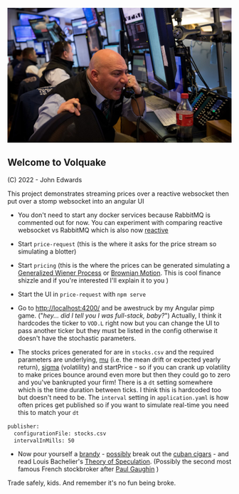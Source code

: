 ![LOGO](./volquake.jpeg)

## Welcome to Volquake

(C) 2022 - John Edwards

This project demonstrates streaming prices over a reactive websocket then put over a stomp websocket into an angular UI

- You don't need to start any docker services because RabbitMQ is commented out for now. You can experiment with comparing reactive websocket vs RabbitMQ which is also now [reactive](https://projectreactor.io/docs/rabbitmq/snapshot/reference/)

- Start `price-request` (this is the where it asks for the price stream so simulating a blotter)

- Start `pricing` (this is the where the prices can be generated simulating a [Generalized Wiener Process](https://en.wikipedia.org/wiki/Generalized_Wiener_process#:~:text=In%20statistics%2C%20a%20generalized%20Wiener,at%20every%20point%20in%20time.) or [Brownian Motion](https://en.wikipedia.org/wiki/Brownian_motion). This is cool finance shizzle and if you're interested I'll explain it to you )

- Start the UI in `price-request` with `npm serve` 

- Go to [http://localhost:4200/](http://localhost:4200/) and be awestruck by my Angular pimp game. ("_hey... did I tell you I was full-stack, baby?_") Actually, I think it hardcodes the ticker to `VOD.L` right now but you can change the UI to pass another ticker but they must be listed in the config otherwise it doesn't have the stochastic parameters.

- The stocks prices generated for are in `stocks.csv` and the required parameters are underlying, [mu](https://homework.study.com/explanation/the-expected-return-on-the-market-portfolio-mu-m-e-rm-15-the-standard-deviation-is-sigma-m-25-and-the-risk-free-rate-is-rf-5-suppose-the-capm-holds-a-draw-on-a-diagram-with-the-capi.html) (i.e. the mean drift or expected yearly return), [sigma](https://en.wikipedia.org/wiki/Volatility_(finance)) (volatility) and startPrice - so if you can crank up volatility to make prices bounce around even more but then they could go to zero and you've bankrupted your firm! There is a `dt` setting somewhere which is the time duration between ticks. I think this is hardcoded too but doesn't need to be. The `interval` setting  in `application.yaml` is how often prices get published so if you want to simulate real-time you need this to match your `dt` 

```
publisher:
  configurationFile: stocks.csv
  intervalInMills: 50
```

- Now pour yourself a [brandy](https://www.courvoisier.com/en-gb/) - [possibly](https://www.cdc.gov/tobacco/basic_information/health_effects/cancer/index.htm) break out the [cuban cigars](https://www.havanahouse.co.uk/product-category/cuban/montecristo/) - and read Louis Bachelier's [Theory of Speculation](https://press.princeton.edu/books/hardcover/9780691117522/louis-bacheliers-theory-of-speculation). (Possibly the second most famous French stockbroker after [Paul Gaughin](https://en.wikipedia.org/wiki/Paul_Gauguin) ) 


Trade safely, kids. And remember it's no fun being broke.
